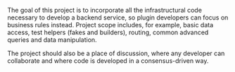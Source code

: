 
The goal of this project is to incorporate all the infrastructural code necessary to develop a backend service, so plugin developers can focus on business rules instead. Project scope includes, for example, basic data access, test helpers (fakes and builders), routing, common advanced queries and data manipulation.

The project should also be a place of discussion, where any developer can collaborate and where code is developed in a consensus-driven way.
